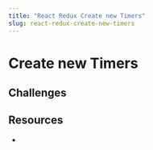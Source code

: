 ```yaml
---
title: "React Redux Create new Timers"
slug: react-redux-create-new-timers
---
```


# Create new Timers



## Challenges 



## Resources 

- 



